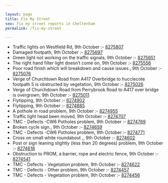 ```yaml
---

layout: page
title: Fix My Street
seo: fix my street reports in Cheltenham
permalink: /fix-my-street

---
```


<!-- fix_marker starts -->

- Traffic lights on Westfield Rd, 9th October :- [8275807](https://www.fixmystreet.com/report/8275807)
- Damaged footpath, 9th October :- [8275697](https://www.fixmystreet.com/report/8275697)
- Green light not working on the traffic signals, 9th October :- [8275651](https://www.fixmystreet.com/report/8275651)
- The right hand filter light doesn’t come on, 9th October :- [8275556](https://www.fixmystreet.com/report/8275556)
- Poor road finish which will breakdown and cause issues., 9th October :- [8275076](https://www.fixmystreet.com/report/8275076)
- Verge of Churchtown Road from A417 Overbridge to hucclecote footpath 5 is obstructed by vegetation, 9th October :- [8275026](https://www.fixmystreet.com/report/8275026)
- Verge of Churchdown Road from Perrybrook Road to A417 over bridge is overgrown, 9th October :- [8275011](https://www.fixmystreet.com/report/8275011)
- Flytipping, 9th October :- [8274902](https://www.fixmystreet.com/report/8274902)
- Flytipping, 9th October :- [8274885](https://www.fixmystreet.com/report/8274885)
- A pothole in road problem, 9th October :- [8274955](https://www.fixmystreet.com/report/8274955)
- Traffic light head been moved, 9th October :- [8274707](https://www.fixmystreet.com/report/8274707)
- TMC - Defects -CW6 Potholes  problem, 9th October :- [8274769](https://www.fixmystreet.com/report/8274769)
- Broken cycle sign., 9th October :- [8274659](https://www.fixmystreet.com/report/8274659)
- TMC - Defects -CW6 Potholes  problem, 9th October :- [8274771](https://www.fixmystreet.com/report/8274771)
- Cross on small white roundabout ,, 9th October :- [8274602](https://www.fixmystreet.com/report/8274602)
- Post or sign leaning slightly (less than 20 degrees) problem, 9th October :- [8274618](https://www.fixmystreet.com/report/8274618)
- Obstruction to PROM, a barrier, rope and electric fence, 9th October :- [8274541](https://www.fixmystreet.com/report/8274541)
- TMC - Defects - Vegetation problem, 9th October :- [8274622](https://www.fixmystreet.com/report/8274622)
- TMC - Defects - Other problem, 9th October :- [8274457](https://www.fixmystreet.com/report/8274457)
- TMC - Defects - Vegetation problem, 9th October :- [8274456](https://www.fixmystreet.com/report/8274456)

<!-- fix_marker ends -->